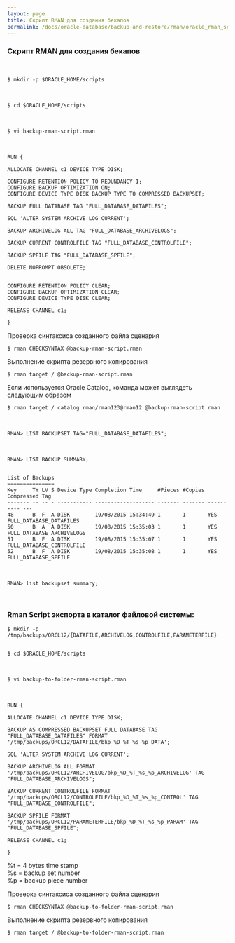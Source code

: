 ```yaml
---
layout: page
title: Скрипт RMAN для создания бекапов
permalink: /docs/oracle-database/backup-and-restore/rman/oracle_rman_scripts_example/
---
```


### Скрипт RMAN для создания бекапов

<br/>

	$ mkdir -p $ORACLE_HOME/scripts

<br/>

	$ cd $ORACLE_HOME/scripts

<br/>

	$ vi backup-rman-script.rman


<br/>

    RUN {

    ALLOCATE CHANNEL c1 DEVICE TYPE DISK;

    CONFIGURE RETENTION POLICY TO REDUNDANCY 1;
    CONFIGURE BACKUP OPTIMIZATION ON;
    CONFIGURE DEVICE TYPE DISK BACKUP TYPE TO COMPRESSED BACKUPSET;

    BACKUP FULL DATABASE TAG "FULL_DATABASE_DATAFILES";

    SQL 'ALTER SYSTEM ARCHIVE LOG CURRENT';

    BACKUP ARCHIVELOG ALL TAG "FULL_DATABASE_ARCHIVELOGS";

    BACKUP CURRENT CONTROLFILE TAG "FULL_DATABASE_CONTROLFILE";

    BACKUP SPFILE TAG "FULL_DATABASE_SPFILE";

    DELETE NOPROMPT OBSOLETE;


    CONFIGURE RETENTION POLICY CLEAR;
    CONFIGURE BACKUP OPTIMIZATION CLEAR;
    CONFIGURE DEVICE TYPE DISK CLEAR;

    RELEASE CHANNEL c1;

    }

Проверка синтаксиса созданного файла сценария

	$ rman CHECKSYNTAX @backup-rman-script.rman

Выполнение скрипта резервного копирования

	$ rman target / @backup-rman-script.rman

Если используется Oracle Catalog, команда может выглядеть следующим образом

    $ rman target / catalog rman/rman123@rman12 @backup-rman-script.rman


<br/>

    RMAN> LIST BACKUPSET TAG="FULL_DATABASE_DATAFILES";

<br/>

    RMAN> LIST BACKUP SUMMARY;


    List of Backups
    ===============
    Key     TY LV S Device Type Completion Time     #Pieces #Copies Compressed Tag
    ------- -- -- - ----------- ------------------- ------- ------- ---------- ---
    48      B  F  A DISK        19/08/2015 15:34:49 1       1       YES        FULL_DATABASE_DATAFILES
    50      B  A  A DISK        19/08/2015 15:35:03 1       1       YES        FULL_DATABASE_ARCHIVELOGS
    51      B  F  A DISK        19/08/2015 15:35:07 1       1       YES        FULL_DATABASE_CONTROLFILE
    52      B  F  A DISK        19/08/2015 15:35:08 1       1       YES        FULL_DATABASE_SPFILE

<br/>

    RMAN> list backupset summary;



<br/>

### Rman Script экспорта в каталог файловой системы:



	$ mkdir -p /tmp/backups/ORCL12/{DATAFILE,ARCHIVELOG,CONTROLFILE,PARAMETERFILE}


	$ cd $ORACLE_HOME/scripts

<br/>

	$ vi backup-to-folder-rman-script.rman

<br/>

	RUN {

	ALLOCATE CHANNEL c1 DEVICE TYPE DISK;

	BACKUP AS COMPRESSED BACKUPSET FULL DATABASE TAG "FULL_DATABASE_DATAFILES" FORMAT '/tmp/backups/ORCL12/DATAFILE/bkp_%D_%T_%s_%p_DATA';

	SQL 'ALTER SYSTEM ARCHIVE LOG CURRENT';

	BACKUP ARCHIVELOG ALL FORMAT '/tmp/backups/ORCL12/ARCHIVELOG/bkp_%D_%T_%s_%p_ARCHIVELOG' TAG "FULL_DATABASE_ARCHIVELOGS";

	BACKUP CURRENT CONTROLFILE FORMAT '/tmp/backups/ORCL12/CONTROLFILE/bkp_%D_%T_%s_%p_CONTROL' TAG "FULL_DATABASE_CONTROLFILE";

	BACKUP SPFILE FORMAT '/tmp/backups/ORCL12/PARAMETERFILE/bkp_%D_%T_%s_%p_PARAM' TAG "FULL_DATABASE_SPFILE";

	RELEASE CHANNEL c1;

	}

%t = 4 bytes time stamp  
%s = backup set number  
%p = backup piece number  



Проверка синтаксиса созданного файла сценария

	$ rman CHECKSYNTAX @backup-to-folder-rman-script.rman

Выполнение скрипта резервного копирования

	$ rman target / @backup-to-folder-rman-script.rman

<!--


Я потом рассмотрю следующие скрипты.

    run {
        CONFIGURE CHANNEL DEVICE TYPE DISK FORMAT '/tmp/backups/ORCL12_bkp_%t%s%p';
        CONFIGURE CONTROLFILE AUTOBACKUP FORMAT FOR DEVICE TYPE DISK TO  '/tmp/backups/ORCL12_cf_%F';
        backup database plus archivelog;
    }






    RUN{
        CONFIGURE CONTROLFILE AUTOBACKUP ON;


        SET COMMAND ID TO 'DUDAS_ONLINE_BACKUPFULL';

        ALLOCATE CHANNEL c1 DEVICE TYPE DISK;
        BACKUP AS COMPRESSED BACKUPSET FULL DATABASE TAG DUDAS_FULL FORMAT '/tmp/backups/ORCL12/bkp_%D_%T_%S_P_FULL';

        SQL 'ALTER SYSTEM ARCHIVE LOG CURRENT';

        BACKUP TAG DUDAS_ARCHIVE FORMAT '/tmp/backups/ORCL12/bkp_%D_%T_%S_%P_ARCHIVELOG' ARCHIVELOG ALL DELETE ALL INPUT;

        BACKUP TAG DUDAS_CONTROL CURRENT CONTROLFILE FORMAT '/tmp/backups/ORCL12/bkp_%D_%T_%S_%P_CONTROL';
        RELEASE CHANNEL C1;
    }

-->
